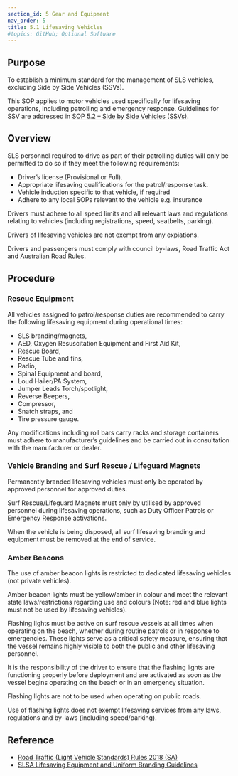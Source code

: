 ```yaml
---
section_id: 5 Gear and Equipment
nav_order: 5
title: 5.1 Lifesaving Vehicles
#topics: GitHub; Optional Software
---
```


## Purpose

To establish a minimum standard for the management of SLS vehicles, excluding Side by Side Vehicles (SSVs).

This SOP applies to motor vehicles used specifically for lifesaving operations, including patrolling and emergency response. Guidelines for SSV are addressed in [SOP 5.2 – Side by Side Vehicles (SSVs)](#_5.2_Side-By-Side_Vehicle).

## Overview

SLS personnel required to drive as part of their patrolling duties will only be permitted to do so if they meet the following requirements:

- Driver’s license (Provisional or Full).
- Appropriate lifesaving qualifications for the patrol/response task.
- Vehicle induction specific to that vehicle, if required
- Adhere to any local SOPs relevant to the vehicle e.g. insurance

Drivers must adhere to all speed limits and all relevant laws and regulations relating to vehicles (including registrations, speed, seatbelts, parking).

Drivers of lifesaving vehicles are not exempt from any expiations.

Drivers and passengers must comply with council by-laws, Road Traffic Act and Australian Road Rules.

## Procedure

### Rescue Equipment

All vehicles assigned to patrol/response duties are recommended to carry the following lifesaving equipment during operational times:

- SLS branding/magnets,
- AED, Oxygen Resuscitation Equipment and First Aid Kit,
- Rescue Board,
- Rescue Tube and fins,
- Radio,
- Spinal Equipment and board,
- Loud Hailer/PA System,
- Jumper Leads Torch/spotlight,
- Reverse Beepers,
- Compressor,
- Snatch straps, and
- Tire pressure gauge.

Any modifications including roll bars carry racks and storage containers must adhere to manufacturer’s guidelines and be carried out in consultation with the manufacturer or dealer.

### Vehicle Branding and Surf Rescue / Lifeguard Magnets

Permanently branded lifesaving vehicles must only be operated by approved personnel for approved duties.

Surf Rescue/Lifeguard Magnets must only by utilised by approved personnel during lifesaving operations, such as Duty Officer Patrols or Emergency Response activations.

When the vehicle is being disposed, all surf lifesaving branding and equipment must be removed at the end of service.

### Amber Beacons

The use of amber beacon lights is restricted to dedicated lifesaving vehicles (not private vehicles).

Amber beacon lights must be yellow/amber in colour and meet the relevant state laws/restrictions regarding use and colours (Note: red and blue lights must not be used by lifesaving vehicles).

Flashing lights must be active on surf rescue vessels at all times when operating on the beach, whether during routine patrols or in response to emergencies. These lights serve as a critical safety measure, ensuring that the vessel remains highly visible to both the public and other lifesaving personnel.

It is the responsibility of the driver to ensure that the flashing lights are functioning properly before deployment and are activated as soon as the vessel begins operating on the beach or in an emergency situation.

Flashing lights are not to be used when operating on public roads.

Use of flashing lights does not exempt lifesaving services from any laws, regulations and by-laws (including speed/parking).

## Reference

- [Road Traffic (Light Vehicle Standards) Rules 2018 (SA)](https://www.legislation.sa.gov.au/__legislation/lz/c/r/road%20traffic%20%28light%20vehicle%20standards%29%20rules%202018/current/2018.5.auth.pdf)
- [SLSA Lifesaving Equipment and Uniform Branding Guidelines](https://members.sls.com.au/members/document_library/1/media/2526)